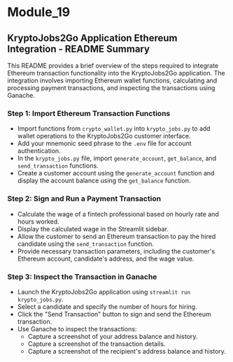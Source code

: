 # Module_19

## KryptoJobs2Go Application Ethereum Integration - README Summary

This README provides a brief overview of the steps required to integrate Ethereum transaction functionality into the KryptoJobs2Go application. The integration involves importing Ethereum wallet functions, calculating and processing payment transactions, and inspecting the transactions using Ganache.

### Step 1: Import Ethereum Transaction Functions

- Import functions from `crypto_wallet.py` into `krypto_jobs.py` to add wallet operations to the KryptoJobs2Go customer interface.
- Add your mnemonic seed phrase to the `.env` file for account authentication.
- In the `krypto_jobs.py` file, import `generate_account`, `get_balance`, and `send_transaction` functions.
- Create a customer account using the `generate_account` function and display the account balance using the `get_balance` function.

### Step 2: Sign and Run a Payment Transaction

- Calculate the wage of a fintech professional based on hourly rate and hours worked.
- Display the calculated wage in the Streamlit sidebar.
- Allow the customer to send an Ethereum transaction to pay the hired candidate using the `send_transaction` function.
- Provide necessary transaction parameters, including the customer's Ethereum account, candidate's address, and the wage value.

### Step 3: Inspect the Transaction in Ganache

- Launch the KryptoJobs2Go application using `streamlit run krypto_jobs.py`.
- Select a candidate and specify the number of hours for hiring.
- Click the "Send Transaction" button to sign and send the Ethereum transaction.
- Use Ganache to inspect the transactions:
  - Capture a screenshot of your address balance and history.
  - Capture a screenshot of the transaction details.
  - Capture a screenshot of the recipient's address balance and history.
